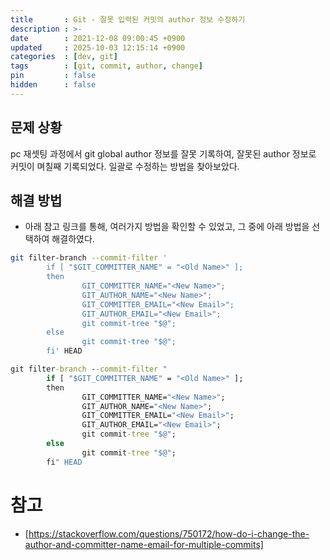 ```yaml
---
title       : Git - 잘못 입력된 커밋의 author 정보 수정하기
description : >-
date        : 2021-12-08 09:00:45 +0900
updated     : 2025-10-03 12:15:14 +0900
categories  : [dev, git]
tags        : [git, commit, author, change]
pin         : false
hidden      : false
---
```


## 문제 상황
pc 재셋팅 과정에서 git global author 정보를 잘못 기록하여, 잘못된 author 정보로 커밋이 며칠째 기록되었다.
일괄로 수정하는 방법을 찾아보았다.

## 해결 방법
- 아래 참고 링크를 통해, 여러가지 방법을 확인할 수 있었고, 그 중에 아래 방법을 선택하여 해결하였다.

```sh
git filter-branch --commit-filter '
        if [ "$GIT_COMMITTER_NAME" = "<Old Name>" ];
        then
                GIT_COMMITTER_NAME="<New Name>";
                GIT_AUTHOR_NAME="<New Name>";
                GIT_COMMITTER_EMAIL="<New Email>";
                GIT_AUTHOR_EMAIL="<New Email>";
                git commit-tree "$@";
        else
                git commit-tree "$@";
        fi' HEAD
```

```cmd
git filter-branch --commit-filter "
        if [ "$GIT_COMMITTER_NAME" = "<Old Name>" ];
        then
                GIT_COMMITTER_NAME="<New Name>";
                GIT_AUTHOR_NAME="<New Name>";
                GIT_COMMITTER_EMAIL="<New Email>";
                GIT_AUTHOR_EMAIL="<New Email>";
                git commit-tree "$@";
        else
                git commit-tree "$@";
        fi" HEAD
```


# 참고
* [https://stackoverflow.com/questions/750172/how-do-i-change-the-author-and-committer-name-email-for-multiple-commits]
